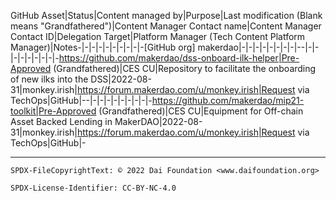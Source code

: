 GitHub Asset|Status|Content managed by|Purpose|Last modification (Blank means "Grandfathered")|Content Manager Contact name|Content Manager Contact ID|Delegation Target|Platform Manager (Tech Content Platform Manager)|Notes-|-|-|-|-|-|-|-|-|-[GitHub org] makerdao|-|-|-|-|-|-|-|-|--|-|-|-|-|-|-|-|-|-https://github.com/makerdao/dss-onboard-ilk-helper|Pre-Approved (Grandfathered)|CES CU|Repository to facilitate the onboarding of new ilks into the DSS|2022-08-31|monkey.irish|https://forum.makerdao.com/u/monkey.irish|Request via TechOps|GitHub|--|-|-|-|-|-|-|-|-|-https://github.com/makerdao/mip21-toolkit|Pre-Approved (Grandfathered)|CES CU|Equipment for Off-chain Asset Backed Lending in MakerDAO|2022-08-31|monkey.irish|https://forum.makerdao.com/u/monkey.irish|Request via TechOps|GitHub|-

---


```
SPDX-FileCopyrightText: © 2022 Dai Foundation <www.daifoundation.org>

SPDX-License-Identifier: CC-BY-NC-4.0
```
